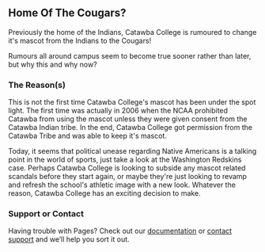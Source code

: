 ## Home Of The Cougars?

Previously the home of the Indians, Catawba College is rumoured to change it's mascot from the Indians to the Cougars!

Rumours all around campus seem to become true sooner rather than later, but why this and why now? 

### The Reason(s)

This is not the first time Catawba College's mascot has been under the spot light. The first time was actually in 2006 when the NCAA prohibited Catawba from using the mascot unless they were given consent from the Catawba Indian tribe. In the end, Catawba College got permission from the Catawba Tribe and was able to keep it's mascot. 

Today, it seems that political unease regarding Native Americans is a talking point in the world of sports, just take a look at the Washington Redskins case. Perhaps Catawba College is looking to subside any mascot related scandals before they start again, or maybe they're just looking to revamp and refresh the school's athletic image with a new look. Whatever the reason, Catawba College has an exciting decision to make.



### Support or Contact

Having trouble with Pages? Check out our [documentation](https://help.github.com/categories/github-pages-basics/) or [contact support](https://github.com/contact) and we’ll help you sort it out.
